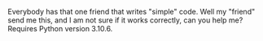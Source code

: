 Everybody has that one friend that writes "simple" code. Well my "friend" send me this, and I am not sure if it works correctly, can you help me?
Requires Python version 3.10.6.
